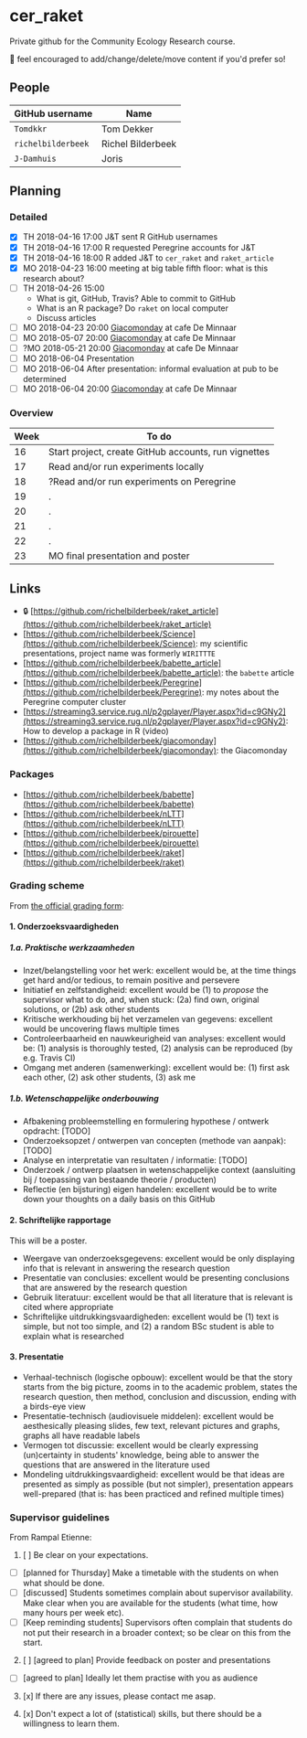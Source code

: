 # cer_raket

Private github for the Community Ecology Research course.

:mega: feel encouraged to add/change/delete/move content if you'd prefer so!

## People

GitHub username|Name
---|---
`Tomdkkr`|Tom Dekker
`richelbilderbeek`|Richel Bilderbeek
`J-Damhuis`|Joris

## Planning

### Detailed

 * [x] TH 2018-04-16 17:00 J&T sent R GitHub usernames
 * [x] TH 2018-04-16 17:00 R requested Peregrine accounts for J&T
 * [x] TH 2018-04-16 18:00 R added J&T to `cer_raket` and `raket_article` 
 * [x] MO 2018-04-23 16:00 meeting at big table fifth floor: what is this research about?
 * [ ] TH 2018-04-26 15:00 
    * What is git, GitHub, Travis? Able to commit to GitHub  
    * What is an R package? Do `raket` on local computer
    * Discuss articles
 * [ ] MO 2018-04-23 20:00 [Giacomonday](https://github.com/richelbilderbeek/giacomonday) at cafe De Minnaar
 * [ ] MO 2018-05-07 20:00 [Giacomonday](https://github.com/richelbilderbeek/giacomonday) at cafe De Minnaar
 * [ ] ?MO 2018-05-21 20:00 [Giacomonday](https://github.com/richelbilderbeek/giacomonday) at cafe De Minnaar
 * [ ] MO 2018-06-04 Presentation
 * [ ] MO 2018-06-04 After presentation: informal evaluation at pub to be determined
 * [ ] MO 2018-06-04 20:00 [Giacomonday](https://github.com/richelbilderbeek/giacomonday) at cafe De Minnaar

### Overview

Week|To do
---|---
16|Start project, create GitHub accounts, run vignettes
17|Read and/or run experiments locally
18|?Read and/or run experiments on Peregrine
19|.
20|.
21|.
22|.
23|MO final presentation and poster

## Links

 *  :lock: [https://github.com/richelbilderbeek/raket_article](https://github.com/richelbilderbeek/raket_article)
 * [https://github.com/richelbilderbeek/Science](https://github.com/richelbilderbeek/Science): my scientific presentations, project name was formerly `WIRITTTE`
 * [https://github.com/richelbilderbeek/babette_article](https://github.com/richelbilderbeek/babette_article): the `babette` article
 * [https://github.com/richelbilderbeek/Peregrine](https://github.com/richelbilderbeek/Peregrine): my notes about the Peregrine computer cluster
 * [https://streaming3.service.rug.nl/p2gplayer/Player.aspx?id=c9GNy2](https://streaming3.service.rug.nl/p2gplayer/Player.aspx?id=c9GNy2): How to develop a package in R (video)
 * [https://github.com/richelbilderbeek/giacomonday](https://github.com/richelbilderbeek/giacomonday): the Giacomonday

### Packages

 * [https://github.com/richelbilderbeek/babette](https://github.com/richelbilderbeek/babette)
 * [https://github.com/richelbilderbeek/nLTT](https://github.com/richelbilderbeek/nLTT)
 * [https://github.com/richelbilderbeek/pirouette](https://github.com/richelbilderbeek/pirouette)
 * [https://github.com/richelbilderbeek/raket](https://github.com/richelbilderbeek/raket)


### Grading scheme

From [the official grading form](Beoordelingsformulier.pdf):

#### 1. Onderzoeksvaardigheden

##### 1.a. Praktische werkzaamheden

 * Inzet/belangstelling voor het werk: excellent would be, at the time things get hard and/or tedious, to remain positive and persevere
 * Initiatief en zelfstandigheid: excellent would be (1) to *propose* the supervisor what to do, and, when stuck: (2a) find own, original solutions, or (2b) ask other students
 * Kritische werkhouding bij het verzamelen van gegevens: excellent would be uncovering flaws multiple times 
 * Controleerbaarheid en nauwkeurigheid van analyses: excellent would be: (1) analysis is thoroughly tested, (2) analysis can be reproduced (by e.g. Travis CI)
 * Omgang met anderen (samenwerking): excellent would be: (1) first ask each other, (2) ask other students, (3) ask me 

##### 1.b. Wetenschappelijke onderbouwing

 * Afbakening probleemstelling en formulering hypothese / ontwerk opdracht: [TODO]
 * Onderzoeksopzet / ontwerpen van concepten (methode van aanpak): [TODO]
 * Analyse en interpretatie van resultaten / informatie: [TODO]
 * Onderzoek / ontwerp plaatsen in wetenschappelijke context (aansluiting bij / toepassing van bestaande theorie / producten)
 * Reflectie (en bijsturing) eigen handelen: excellent would be to write down your thoughts on a daily basis on this GitHub

#### 2. Schriftelijke rapportage

This will be a poster.

 * Weergave van onderzoeksgegevens: excellent would be only displaying info that is relevant in answering the research question
 * Presentatie van conclusies: excellent would be presenting conclusions that are answered by the research question
 * Gebruik literatuur: excellent would be that all literature that is relevant is cited where appropriate
 * Schriftelijke uitdrukkingsvaardigheden: excellent would be (1) text is simple, but not too simple, and (2) a random BSc student is able to explain what is researched

#### 3. Presentatie

 * Verhaal-technisch (logische opbouw): excellent would be that the story starts from the big picture, zooms in to the academic problem, states the research question, then method, conclusion and discussion, ending with a birds-eye view
 * Presentatie-technisch (audiovisuele middelen): excellent would be aesthesically pleasing slides, few text, relevant pictures and graphs, graphs all have readable labels
 * Vermogen tot discussie: excellent would be clearly expressing (un)certainty in students' knowledge, being able to answer the questions that are answered in the literature used 
 * Mondeling uitdrukkingsvaardigheid: excellent would be that ideas are presented as simply as possible (but not simpler), presentation appears well-prepared (that is: has been practiced and refined multiple times)

### Supervisor guidelines

From Rampal Etienne:

 1. [ ] Be clear on your expectations. 

   - [ ] [planned for Thursday] Make a timetable with the students on when what should be done.
   - [ ] [discussed] Students sometimes complain about supervisor availability. Make clear when you are available for the students (what time, how many hours per week etc).
   - [ ] [Keep reminding students] Supervisors often complain that students do not put their research in a broader context; so be clear on this from the start.
 
 2. [ ] [agreed to plan] Provide feedback on poster and presentations
 
   - [ ] [agreed to plan] Ideally let them practise with you as audience
 
 3. [x] If there are any issues, please contact me asap.
 
 4. [x] Don't expect a lot of (statistical) skills, but there should be a willingness to learn them.
